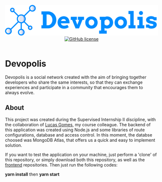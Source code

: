 <div align="center">
  <img src="./img-readme/logo.svg" alt="Be The Hero"><br>
  <a href="https://github.com/ricassiocosta/Devopolis-api/blob/master/LICENSE"><img alt="GitHub license" src="https://img.shields.io/github/license/ricassiocosta/Devopolis-api?color=008CFF"></a>
</div><br>

# Devopolis <br>
Devopolis is a social network created with the aim of bringing together developers who share the same interests, so that they can exchange experiences and participate in a community that encourages them to always evolve.

## About
This project was created during the Supervised Internship II discipline, with the collaboration of <a href="https://github.com/olucasgomes">Lucas Gomes</a>, my course colleague.
The backend of this application was created using Node.js and some libraries of route configurations, database and access control. In this moment, the databse choosed was MongoDB Atlas, that offers us a quick and easy to implement solution.


If you want to test the application on your machine, just perform a 'clone' of this repository, or simply download both this repository, as well as the <a href="https://github.com/ricassiocosta/BeTheHero-frontend/">frontend</a> repositories. Then just run the following codes:

<strong>yarn install</strong>
then
<strong>yarn start</strong>
